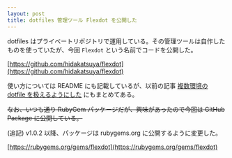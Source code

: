 ```yaml
---
layout: post
title: dotfiles 管理ツール Flexdot を公開した
---
```


dotfiles はプライベートリポジトリで運用している。その管理ツールは自作したものを使っていたが、今回 `Flexdot` という名前でコードを公開した。

[https://github.com/hidakatsuya/flexdot](https://github.com/hidakatsuya/flexdot)

使い方については README にも記載しているが、以前の記事 [複数環境の dotfile を扱えるようにした](https://hidakatsuya.github.io/2020/06/14/enhance-my-dotfiles-to-manage-in-multiple-environments.html) にもまとめてある。

~~なお、いつも通り RubyGem パッケージだが、興味があったので今回は GitHub Package に公開している。~~

(追記) v1.0.2 以降、パッケージは rubygems.org に公開するように変更した。

[https://rubygems.org/gems/flexdot](https://rubygems.org/gems/flexdot)
